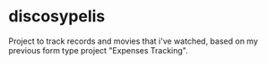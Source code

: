 # discosypelis

Project to track records and movies that i've watched, based on my previous
form type project "Expenses Tracking". 

